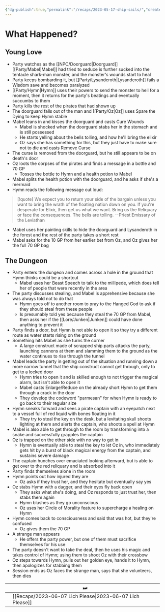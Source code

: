 ```yaml
---
{"dg-publish":true,"permalink":"/recaps/2023-05-17-ship-sails/","created":"","updated":""}
---
```




# What Happened? 

## Young Love
 - Party watches as the [[NPC/Doorguard\|Doorguard]] [[Party/Mabel\|Mabel]] had tried to seduce is further sucked into the tentacle shark-man monster, and the monster's wounds start to heal 
 - Party keeps bombarding it, but [[Party/Lysanderoth\|Lysanderoth]] fails a Wisdom save and becomes paralyzed 
 - [[Party/Hymn\|Hymn]] uses their powers to send the monster to hell for a moment, then it returns for the party's beatings and eventually succumbs to them 
 - Party kills the rest of the pirates that had shown up
 - The doorguard falls out of the man and [[Party/Oz\|Oz]] uses Spare the Dying to keep Hymn stable 
 - Mabel leans in and kisses the doorguard and casts Cure Wounds
	- Mabel is shocked when the doorguard stabs her in the stomach and is still possessed 
	- He starts yelling about the bells tolling, and how he'll bring the elixir
	- Oz says she has something for this, but they just have to make sure not to die and casts Remove Curse
- The curse is removed from the doorguard, but he still appears to be on death's door
- Oz loots the corpses of the pirates and finds a message in a bottle and 70 GP
	- Tosses the bottle to Hymn and a health potion to Mabel
- Mabel splits the health potion with the doorguard, and he asks if she's a mermaid
- Hymn reads the following message out loud:

>[!quote] 
>We expect you to return your side of the bargain unless you want to bring the wrath of the floating nation down on you. If you're desperate for Elixir, then get us what we want. Bring us the Reliquary or face the consequences. The bells are tolling. 
>--Priest Emissary of the Leviathan 

- Mabel uses her painting skills to hide the doorguard and Lysanderoth in the forest and the rest of the party takes a short rest 
- Mabel asks for the 10 GP from her earlier bet from Oz, and Oz gives her the full 70 GP bag

## The Dungeon

- Party enters the dungeon and comes across a hole in the ground that Hymn thinks could be a shortcut 
	- Mabel uses her Beast Speech to talk to the millipede, which does tell her of people that were recently in the area 
- The party discusses stealing, and Mabel is apprehensive because she was always told not to do that 
	- Hymn goes off to another room to pray to the Hanged God to ask if they should steal from these people 
	- Is presumably told yes because they steal the 70 GP from Mabel, then asks her if the [[Lore/Junken\|Junken]] could have done anything to prevent it
- Party finds a door, but Hymn is not able to open it so they try a different route as water starts rising on the ground 
- Something hits Mabel as she turns the corner 
	- A large construct made of scrapped ship parts attacks the party, launching cannons at them and slamming them to the ground as the water continues to rise through the tunnel 
- Mabel leads the party in getting out of the situation and running down a more narrow tunnel that the ship construct cannot get through, only to get to a locked door
	- Hymn tries to open it and is skilled enough to not trigger the magical alarm, but isn't able to open it
	- Mabel casts Enlarge/Reduce on the already short Hymn to get them through a crack in the door 
	- They develop the codeword "parmesan" for when Hymn is ready to go back to their regular size
- Hymn sneaks forward and sees a pirate captain with an eyepatch next to a vessel full of red liquid with bones floating in it 
	- They try to steal the key on the desk, but a levitating skull shoots lighting at them and alerts the captain, who shoots a spell at Hymn
- Mabel is also able to get through to the room by transforming into a snake and successfully grapples the captain 
- Oz is trapped on the other side with no way to get in
	- Hymn is eventually able to steal the key to let Oz in, who immediately gets hit by a burst of black magical energy from the captain, and sustains severe damage
- The captain hunches over emaciated looking afterward, but is able to get over to the red reliquary and is absorbed into it
- Party finds themselves alone in the room 
- Hymn points out how injured they are 
	- Oz asks if they trust her, and they hesitate but eventually say yes
- Oz stabs Hymn with a dagger, and their eyes fly back open 
	- They asks what she's doing, and Oz responds to just trust her, then stabs them again
	- Hymn blushes as they go unconscious
	- Oz uses her Circle of Morality feature to supercharge a healing on Hymn 
- Hymn comes back to consciousness and said that was hot, but they're confused 
	- Oz gives them the 70 GP 
- A strange man appears 
	- He offers the party power, but one of them must sacrifice themselves for his use
- The party doesn't want to take the deal, then he uses his magic and takes control of Hymn; using them to shoot Oz with their crossbow
- Oz steps towards Hymn, pulls out her golden eye, hands it to Hymn, then apologizes for stabbing them
- Session ends as Oz faces the strange man, says that she volunteers, then dies

|     | ⏭   |
| --- | --- |
|     | [[Recaps/2023-06-07 Lich Please\|2023-06-07 Lich Please]]    |